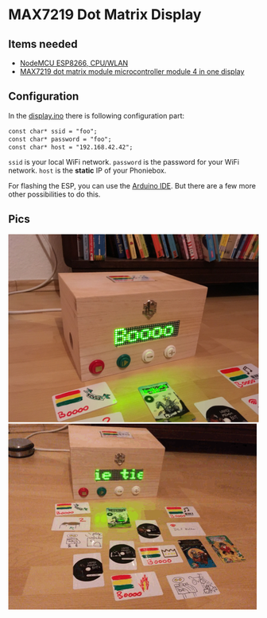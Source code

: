 
# MAX7219 Dot Matrix Display

## Items needed

* [NodeMCU ESP8266, CPU/WLAN](https://amzn.to/2urDAky)
* [MAX7219 dot matrix module microcontroller module 4 in one display](https://amzn.to/2Sa5Scx)

## Configuration

In the [display.ino](display.ino#L48-L50) there is following configuration part:

    const char* ssid = "foo";
    const char* password = "foo";
    const char* host = "192.168.42.42";

`ssid` is your local WiFi network. 
`password` is the password for your WiFi network. 
`host` is the **static** IP of your Phoniebox.

For flashing the ESP, you can use the [Arduino IDE](https://en.wikipedia.org/wiki/Arduino_IDE). But there are a few more other possibilities to do this.

## Pics

![still](still.jpg)
![ticker](ticker.gif)

